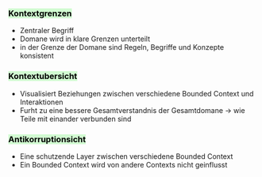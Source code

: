
### <mark style="background: #BBFABBA6;">Kontextgrenzen</mark>

- Zentraler Begriff
- Domane wird in klare Grenzen unterteilt
- in der Grenze der Domane sind Regeln, Begriffe und Konzepte konsistent

### <mark style="background: #BBFABBA6;">Kontextubersicht</mark>

- Visualisiert Beziehungen zwischen verschiedene Bounded Context und Interaktionen
- Furht zu eine bessere Gesamtverstandnis der Gesamtdomane -> wie Teile mit einander verbunden sind

### <mark style="background: #BBFABBA6;">Antikorruptionsicht</mark>

- Eine schutzende Layer zwischen verschiedene Bounded Context
- Ein Bounded Context wird von andere Contexts nicht geinflusst

